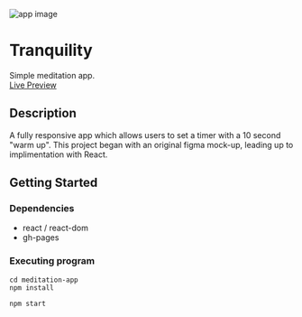 ![app image](https://uploads-ssl.webflow.com/62217972aee8587e39e1b254/622d099afe936c742f1706c2_Tranq.PNG)
# Tranquility

Simple meditation app.
<br />
[Live Preview](https://nickmagidson.github.io/meditation-app/)

## Description

A fully responsive app which allows users to set a timer with a 10 second "warm up". This project began with an original figma mock-up, leading up to implimentation with React.

## Getting Started

### Dependencies

* react / react-dom
* gh-pages

### Executing program
```
cd meditation-app
npm install
```

```
npm start
```
